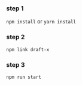 ### step 1

`npm install` or `yarn install`

### step 2

`npm link draft-x`

### step 3

`npm run start`
